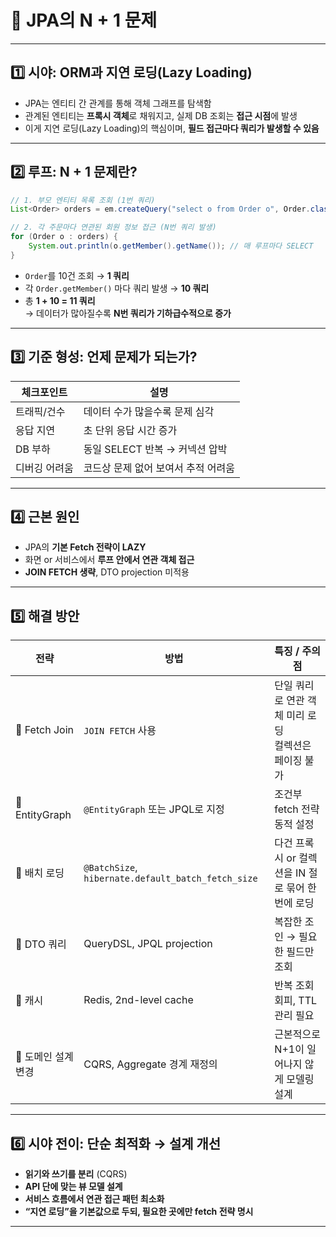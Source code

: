 # 📌 JPA의 N + 1 문제

---

## 1️⃣ 시야: ORM과 지연 로딩(Lazy Loading)

- JPA는 엔티티 간 관계를 통해 객체 그래프를 탐색함
- 관계된 엔티티는 **프록시 객체**로 채워지고, 실제 DB 조회는 **접근 시점**에 발생
- 이게 지연 로딩(Lazy Loading)의 핵심이며, **필드 접근마다 쿼리가 발생할 수 있음**

---

## 2️⃣ 루프: N + 1 문제란?

```java
// 1. 부모 엔티티 목록 조회 (1번 쿼리)
List<Order> orders = em.createQuery("select o from Order o", Order.class).getResultList();

// 2. 각 주문마다 연관된 회원 정보 접근 (N번 쿼리 발생)
for (Order o : orders) {
    System.out.println(o.getMember().getName()); // 매 루프마다 SELECT
}
```

- `Order`를 10건 조회 → **1 쿼리**
- 각 `Order.getMember()` 마다 쿼리 발생 → **10 쿼리**
- 총 **1 + 10 = 11 쿼리**  
→ 데이터가 많아질수록 **N번 쿼리가 기하급수적으로 증가**

---

## 3️⃣ 기준 형성: 언제 문제가 되는가?

| 체크포인트 | 설명 |
|------------|------|
| 트래픽/건수 | 데이터 수가 많을수록 문제 심각 |
| 응답 지연 | 초 단위 응답 시간 증가 |
| DB 부하 | 동일 SELECT 반복 → 커넥션 압박 |
| 디버깅 어려움 | 코드상 문제 없어 보여서 추적 어려움 |

---

## 4️⃣ 근본 원인

- JPA의 **기본 Fetch 전략이 LAZY**
- 화면 or 서비스에서 **루프 안에서 연관 객체 접근**
- **JOIN FETCH 생략**, DTO projection 미적용

---

## 5️⃣ 해결 방안

| 전략 | 방법 | 특징 / 주의점 |
|------|------|----------------|
| 🔸 Fetch Join | `JOIN FETCH` 사용 | 단일 쿼리로 연관 객체 미리 로딩<br>컬렉션은 페이징 불가 |
| 🔸 EntityGraph | `@EntityGraph` 또는 JPQL로 지정 | 조건부 fetch 전략 동적 설정 |
| 🔸 배치 로딩 | `@BatchSize`, `hibernate.default_batch_fetch_size` | 다건 프록시 or 컬렉션을 IN 절로 묶어 한 번에 로딩 |
| 🔸 DTO 쿼리 | QueryDSL, JPQL projection | 복잡한 조인 → 필요한 필드만 조회 |
| 🔸 캐시 | Redis, 2nd-level cache | 반복 조회 회피, TTL 관리 필요 |
| 🔸 도메인 설계 변경 | CQRS, Aggregate 경계 재정의 | 근본적으로 N+1이 일어나지 않게 모델링 설계

---

## 6️⃣ 시야 전이: 단순 최적화 → 설계 개선

- **읽기와 쓰기를 분리** (CQRS)
- **API 단에 맞는 뷰 모델 설계**
- **서비스 흐름에서 연관 접근 패턴 최소화**
- **“지연 로딩”을 기본값으로 두되, 필요한 곳에만 fetch 전략 명시**

---

